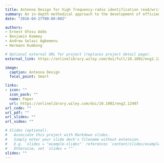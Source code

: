 ```yaml
---
title: Antenna Design for high frequency‐radio identification read/write devices
summary: An in-depth methodical approach to the development of efficient high-frequency (HF) antennas for use in radio frequency identification (RFID) systems operating at 13.56 MHz.
date: "2016-04-27T00:00:00Z"

authors:
- Ernest Ofosu Addo
- Benjamin Kommey
- Andrew Selasi Agbemenu
- Hermann Kumbong

# Optional external URL for project (replaces project detail page).
external_link: https://onlinelibrary.wiley.com/doi/full/10.1002/eng2.12407

image:
  caption: Antenna Design
  focal_point: Smart

links:
- icon: ""
  icon_pack: ""
  name: Paper
  url: https://onlinelibrary.wiley.com/doi/10.1002/eng2.12407
url_code: ""
url_pdf: ""
url_slides: ""
url_video: ""

# Slides (optional).
#   Associate this project with Markdown slides.
#   Simply enter your slide deck's filename without extension.
#   E.g. `slides = "example-slides"` references `content/slides/example-slides.md`.
#   Otherwise, set `slides = ""`.
slides: ""
---
```

